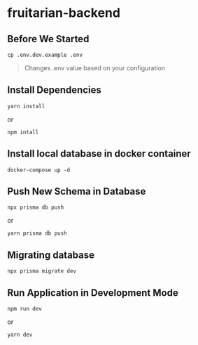 # fruitarian-backend
## Before We Started
```
cp .env.dev.example .env
```
> Changes .env value based on your configuration
## Install Dependencies
```
yarn install
```
or
```
npm intall
```
## Install local database in docker container
```
docker-compose up -d
```
## Push New Schema in Database
```
npx prisma db push
```
or
```
yarn prisma db push
```
## Migrating database
```
npx prisma migrate dev
```
## Run Application in Development Mode
```
npm run dev
```
or
```
yarn dev
```
